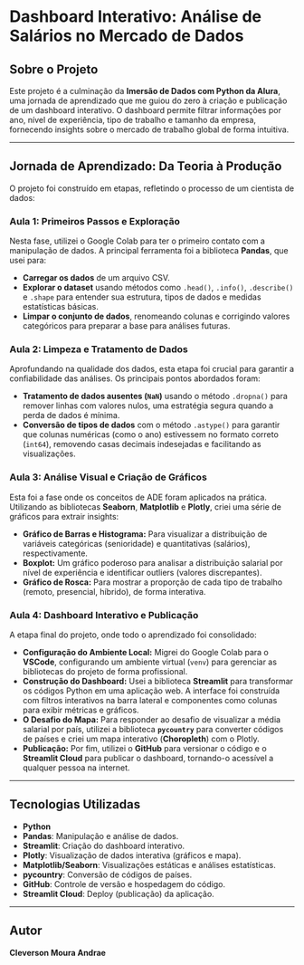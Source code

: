 # Dashboard Interativo: Análise de Salários no Mercado de Dados

## Sobre o Projeto

Este projeto é a culminação da **Imersão de Dados com Python da Alura**, uma jornada de aprendizado que me guiou do zero à criação e publicação de um dashboard interativo. 
O dashboard permite filtrar informações por ano, nível de experiência, tipo de trabalho e tamanho da empresa, fornecendo insights sobre o mercado de trabalho global de forma intuitiva.

---

## Jornada de Aprendizado: Da Teoria à Produção

O projeto foi construído em etapas, refletindo o processo de um cientista de dados:

### **Aula 1: Primeiros Passos e Exploração**

Nesta fase, utilizei o Google Colab para ter o primeiro contato com a manipulação de dados. A principal ferramenta foi a biblioteca **Pandas**, que usei para:
- **Carregar os dados** de um arquivo CSV.
- **Explorar o dataset** usando métodos como `.head()`, `.info()`, `.describe()` e `.shape` para entender sua estrutura, tipos de dados e medidas estatísticas básicas.
- **Limpar o conjunto de dados**, renomeando colunas e corrigindo valores categóricos para preparar a base para análises futuras.

### **Aula 2: Limpeza e Tratamento de Dados**

Aprofundando na qualidade dos dados, esta etapa foi crucial para garantir a confiabilidade das análises. Os principais pontos abordados foram:
- **Tratamento de dados ausentes (`NaN`)** usando o método `.dropna()` para remover linhas com valores nulos, uma estratégia segura quando a perda de dados é mínima.
- **Conversão de tipos de dados** com o método `.astype()` para garantir que colunas numéricas (como o ano) estivessem no formato correto (`int64`), removendo casas decimais indesejadas e facilitando as visualizações.

### **Aula 3: Análise Visual e Criação de Gráficos**

Esta foi a fase onde os conceitos de ADE foram aplicados na prática. Utilizando as bibliotecas **Seaborn**, **Matplotlib** e **Plotly**, criei uma série de gráficos para extrair insights:
- **Gráfico de Barras e Histograma:** Para visualizar a distribuição de variáveis categóricas (senioridade) e quantitativas (salários), respectivamente.
- **Boxplot:** Um gráfico poderoso para analisar a distribuição salarial por nível de experiência e identificar outliers (valores discrepantes).
- **Gráfico de Rosca:** Para mostrar a proporção de cada tipo de trabalho (remoto, presencial, híbrido), de forma interativa.

### **Aula 4: Dashboard Interativo e Publicação**

A etapa final do projeto, onde todo o aprendizado foi consolidado:
- **Configuração do Ambiente Local:** Migrei do Google Colab para o **VSCode**, configurando um ambiente virtual (`venv`) para gerenciar as bibliotecas do projeto de forma profissional.
- **Construção do Dashboard:** Usei a biblioteca **Streamlit** para transformar os códigos Python em uma aplicação web. A interface foi construída com filtros interativos na barra lateral e componentes como colunas para exibir métricas e gráficos.
- **O Desafio do Mapa:** Para responder ao desafio de visualizar a média salarial por país, utilizei a biblioteca **`pycountry`** para converter códigos de países e criei um mapa interativo (**Choropleth**) com o Plotly.
- **Publicação:** Por fim, utilizei o **GitHub** para versionar o código e o **Streamlit Cloud** para publicar o dashboard, tornando-o acessível a qualquer pessoa na internet.

---

## Tecnologias Utilizadas

- **Python**
- **Pandas**: Manipulação e análise de dados.
- **Streamlit**: Criação do dashboard interativo.
- **Plotly**: Visualização de dados interativa (gráficos e mapa).
- **Matplotlib/Seaborn**: Visualizações estáticas e análises estatísticas.
- **pycountry**: Conversão de códigos de países.
- **GitHub**: Controle de versão e hospedagem do código.
- **Streamlit Cloud**: Deploy (publicação) da aplicação.

---

## Autor

**Cleverson Moura Andrae**
